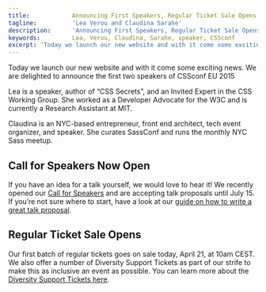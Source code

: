 ```yaml
---
title:            Announcing First Speakers, Regular Ticket Sale Opens
tagline:          'Lea Verou and Claudina Sarahe'
description:      'Announcing First Speakers, Regular Ticket Sale Opens'
keywords:         Lea, Verou, Claudina, Sarahe, speaker, CSSconf
excerpt: 'Today we launch our new website and with it come some exciting news. We are delighted to announce the first two speakers of CSSconf EU 2015: Lea Verou and Claudina Sarahe.'
---
```



Today we launch our new website and with it come some exciting news. We are delighted to announce the first two speakers of CSSconf EU 2015

Lea is a speaker, author of “CSS Secrets”, and an Invited Expert in the CSS Working Group. She worked as a Developer Advocate for the W3C and is currently a Research Assistant at MIT.

Claudina is an NYC-based entrepreneur, front end architect, tech event organizer, and speaker. She curates SassConf and runs the monthly NYC Sass meetup.


## Call for Speakers Now Open
If you have an idea for a talk yourself, we would love to hear it! We recently opened our <a href="/call-for-speakers/">Call for Speakers</a> and are accepting talk proposals until July 15. If you’re not sure where to start, have a look at our <a href="http://2014.cssconf.eu/news/how-to-write-a-great-talk-proposal-for-a-tech">guide on how to write a great talk proposal</a>.

## Regular Ticket Sale Opens
Our first batch of regular tickets goes on sale today, April 21, at 10am CEST. We also offer a number of Diversity Support Tickets as part of our strife to make this as inclusive an event as possible. You can learn more about the <a href="/diversity-support-tickets/">Diversity Support Tickets here</a>.

